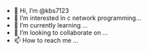 - 👋 Hi, I’m @kbs7123
- 👀 I’m interested in c network programming...
- 🌱 I’m currently learning ...
- 💞️ I’m looking to collaborate on ...
- 📫 How to reach me ...

<!---
kbs7123/kbs7123 is a ✨ special ✨ repository because its `README.md` (this file) appears on your GitHub profile.
You can click the Preview link to take a look at your changes.
--->
